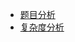 - [题目分析](https://leetcode-cn.com/problems/sum-of-floored-pairs/solution/jian-dan-yi-dong-de-qian-zhui-he-ji-shu-q0otc/)
- [复杂度分析](https://leetcode-cn.com/circle/discuss/fPd2AU/view/GIZ0em/)
